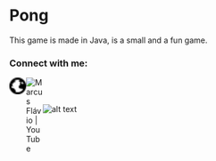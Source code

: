 # Pong
This game is made in Java, is a small and a fun game.

### Connect with me:
[<img align="left" alt="jarvis.com" width="30px" src="https://raw.githubusercontent.com/iconic/open-iconic/master/svg/globe.svg" />][website]
[<img align="left" alt="Marcus Flávio | YouTube" width="30px" src="https://cdn.jsdelivr.net/npm/simple-icons@v3/icons/youtube.svg" />][youtube]
<br />
<br />

![alt text](https://img.itch.zone/aW1hZ2UvMTE5OTU2NS82OTk4MDYzLnBuZw==/original/9Wiumn.png)
<br />


[website]: https://www.google.com
[twitch]: https://www.twitch.tv/jincus
[youtube]: https://www.youtube.com/channel/UCfZDbrO7EAp0kjhX9MugGaA

